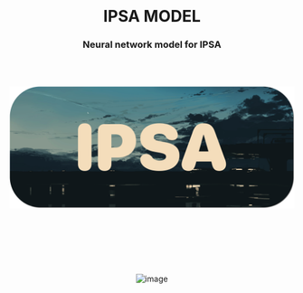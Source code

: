 <div align="center">

<br><br><br>

# IPSA MODEL
### Neural network model for IPSA

<br><br>

![](https://github.com/Nighty3098/InvestingAssistant/blob/main/header.png)

<br><br><br><br><br>

![image](https://github.com/user-attachments/assets/0c0c862e-2ba6-4a7f-8f99-a6589c3d5682)

</div>
